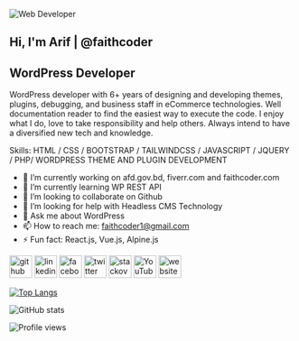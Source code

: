 ![Web Developer](https://scontent.fdac157-1.fna.fbcdn.net/v/t39.30808-6/313975651_10229375316071104_4553891499782346467_n.png?_nc_cat=101&ccb=1-7&_nc_sid=e3f864&_nc_eui2=AeHTMPtvA2MhBqONMqPOMfRglbu3aQ4BgeGVu7dpDgGB4cMLv2luLXsoKOsQjiyY6ks&_nc_ohc=DBcUg7QcUDQAX_jX5tX&tn=nrYf8J5EK0oTcpMN&_nc_ht=scontent.fdac157-1.fna&oh=00_AfAbHbfXvQFA91KLLS8O4F-PSs9vU8hGoUyDc1gpvt9Nqw&oe=6371E499)

## Hi, I'm Arif | @faithcoder
## WordPress Developer

WordPress developer with 6+ years of designing and developing themes, plugins, debugging, and business staff in eCommerce technologies. Well documentation reader to find the easiest way to execute the code. I enjoy what I do, love to take responsibility and help others. Always intend to have a diversified new tech and knowledge.

Skills: HTML / CSS / BOOTSTRAP / TAILWINDCSS / JAVASCRIPT / JQUERY / PHP/ WORDPRESS THEME AND PLUGIN DEVELOPMENT

- 🔭 I’m currently working on afd.gov.bd, fiverr.com and faithcoder.com 
- 🌱 I’m currently learning WP REST API 
- 👯 I’m looking to collaborate on Github 
- 🤔 I’m looking for help with Headless CMS Technology 
- 💬 Ask me about WordPress 
- 📫 How to reach me: faithcoder1@gmail.com 
- ⚡ Fun fact: React.js, Vue.js, Alpine.js 


[<img src='https://cdn.jsdelivr.net/npm/simple-icons@3.0.1/icons/github.svg' alt='github' height='40'>](https://github.com/faithcoder)  [<img src='https://cdn.jsdelivr.net/npm/simple-icons@3.0.1/icons/linkedin.svg' alt='linkedin' height='40'>](https://www.linkedin.com/in/md-abdullah-al-arif-249238a7/)  [<img src='https://cdn.jsdelivr.net/npm/simple-icons@3.0.1/icons/facebook.svg' alt='facebook' height='40'>](https://www.facebook.com/faithcoder)  [<img src='https://cdn.jsdelivr.net/npm/simple-icons@3.0.1/icons/twitter.svg' alt='twitter' height='40'>](https://twitter.com/faithcoder1)  [<img src='https://cdn.jsdelivr.net/npm/simple-icons@3.0.1/icons/stackoverflow.svg' alt='stackoverflow' height='40'>](https://stackoverflow.com/users/faithcoder)  [<img src='https://cdn.jsdelivr.net/npm/simple-icons@3.0.1/icons/youtube.svg' alt='YouTube' height='40'>](https://www.youtube.com/channel/faithcoder1)  [<img src='https://cdn.jsdelivr.net/npm/simple-icons@3.0.1/icons/icloud.svg' alt='website' height='40'>](https://faithcoder.com)  

[![Top Langs](https://github-readme-stats.vercel.app/api/top-langs/?username=faithcoder)](https://github.com/anuraghazra/github-readme-stats)

![GitHub stats](https://github-readme-stats.vercel.app/api?username=faithcoder&show_icons=true)  

![Profile views](https://gpvc.arturio.dev/faithcoder)  
